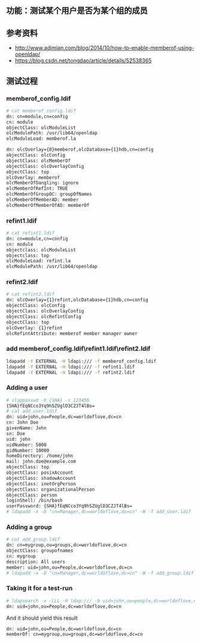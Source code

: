 ## 功能：测试某个用户是否为某个组的成员
## 参考资料
- http://www.adimian.com/blog/2014/10/how-to-enable-memberof-using-openldap/
- https://blog.csdn.net/tongdao/article/details/52538365

## 测试过程
### memberof_config.ldif
``` bash
# cat memberof_config.ldif
dn: cn=module,cn=config
cn: module
objectClass: olcModuleList
olcModulePath: /usr/lib64/openldap
olcModuleLoad: memberof.la

dn: olcOverlay={0}memberof,olcDatabase={1}hdb,cn=config
objectClass: olcConfig
objectClass: olcMemberOf
objectClass: olcOverlayConfig
objectClass: top
olcOverlay: memberof
olcMemberOfDangling: ignore
olcMemberOfRefInt: TRUE
olcMemberOfGroupOC: groupOfNames
olcMemberOfMemberAD: member
olcMemberOfMemberOfAD: memberOf
```
### refint1.ldif 
``` bash
# cat refint1.ldif 
dn: cn=module,cn=config
cn: module
objectclass: olcModuleList
objectclass: top
olcModuleLoad: refint.la
olcModulePath: /usr/lib64/openldap
```
### refint2.ldif 
``` bash
# cat refint2.ldif 
dn: olcOverlay={1}refint,olcDatabase={1}hdb,cn=config
objectClass: olcConfig
objectClass: olcOverlayConfig
objectClass: olcRefintConfig
objectClass: top
olcOverlay: {1}refint
olcRefintAttribute: memberof member manager owner
```
### add memberof_config.ldif\refint1.ldif\refint2.ldif
``` bash
ldapadd -Y EXTERNAL -H ldapi:/// -f memberof_config.ldif
ldapadd -Y EXTERNAL -H ldapi:/// -f refint1.ldif 
ldapadd -Y EXTERNAL -H ldapi:/// -f refint2.ldif 
```
### Adding a user
``` bash
# slappasswd -h {SHA} -s 123456
{SHA}fEqNCco3Yq9h5ZUglD3CZJT4lBs=
# cat add_user.ldif 
dn: uid=john,ou=People,dc=worldoflove,dc=cn
cn: John Doe
givenName: John
sn: Doe
uid: john
uidNumber: 5000
gidNumber: 10000
homeDirectory: /home/john
mail: john.doe@example.com
objectClass: top
objectClass: posixAccount
objectClass: shadowAccount
objectClass: inetOrgPerson
objectClass: organizationalPerson
objectClass: person
loginShell: /bin/bash
userPassword: {SHA}fEqNCco3Yq9h5ZUglD3CZJT4lBs=
# ldapadd -x -D "cn=Manager,dc=worldoflove,dc=cn" -W -f add_user.ldif
```
### Adding a group
``` bash
# cat add_group.ldif 
dn: cn=mygroup,ou=groups,dc=worldoflove,dc=cn
objectClass: groupofnames
cn: mygroup
description: All users
member: uid=john,ou=People,dc=worldoflove,dc=cn
# ldapadd -x -D "cn=Manager,dc=worldoflove,dc=cn" -W -f add_group.ldif
```
### Taking it for a test-run
``` bash
# ldapsearch -x -LLL -H ldap:/// -b uid=john,ou=people,dc=worldoflove,dc=cn dn memberof
dn: uid=john,ou=People,dc=worldoflove,dc=cn
```
And it should yield this result
``` bash
dn: uid=john,ou=People,dc=worldoflove,dc=cn
memberOf: cn=mygroup,ou=groups,dc=worldoflove,dc=cn
```
